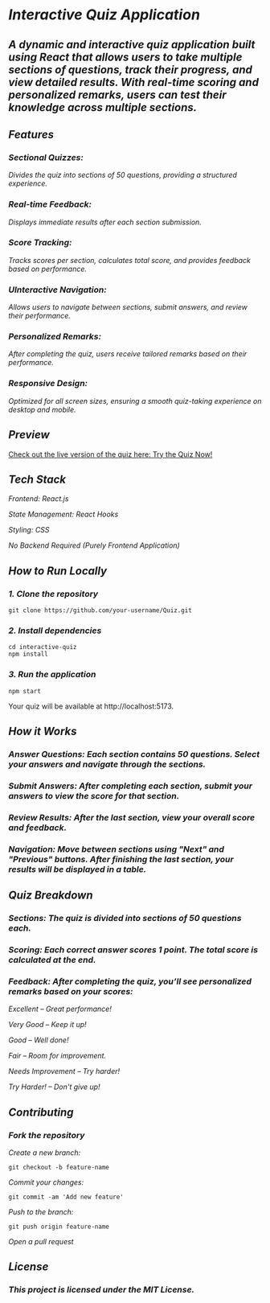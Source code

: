 # *Interactive Quiz Application*
## *A dynamic and interactive quiz application built using React that allows users to take multiple sections of questions, track their progress, and view detailed results. With real-time scoring and personalized remarks, users can test their knowledge across multiple sections.*

## *Features*
### *Sectional Quizzes:*
*Divides the quiz into sections of 50 questions, providing a structured experience.*

### *Real-time Feedback:* 
*Displays immediate results after each section submission.*

### *Score Tracking:*
*Tracks scores per section, calculates total score, and provides feedback based on performance.*

### *UInteractive Navigation:*
*Allows users to navigate between sections, submit answers, and review their performance.*

### *Personalized Remarks:*
*After completing the quiz, users receive tailored remarks based on their performance.*

### *Responsive Design:*
*Optimized for all screen sizes, ensuring a smooth quiz-taking experience on desktop and mobile.*

## *Preview*
[Check out the live version of the quiz here: Try the Quiz Now!]()

## *Tech Stack*

*Frontend: React.js*

*State Management: React Hooks*

*Styling: CSS*

*No Backend Required (Purely Frontend Application)*

## *How to Run Locally*

### *1. Clone the repository*

```
git clone https://github.com/your-username/Quiz.git
```
### *2. Install dependencies*

```
cd interactive-quiz
npm install
```

### *3. Run the application*

```
npm start
```

Your quiz will be available at http://localhost:5173.

## *How it Works*

### *Answer Questions: Each section contains 50 questions. Select your answers and navigate through the sections.*

### *Submit Answers: After completing each section, submit your answers to view the score for that section.*

### *Review Results: After the last section, view your overall score and feedback.*

### *Navigation: Move between sections using "Next" and "Previous" buttons. After finishing the last section, your results will be displayed in a table.*

## *Quiz Breakdown*

### *Sections: The quiz is divided into sections of 50 questions each.*

### *Scoring: Each correct answer scores 1 point. The total score is calculated at the end.*

### *Feedback: After completing the quiz, you’ll see personalized remarks based on your scores:*

*Excellent – Great performance!*

*Very Good – Keep it up!*

*Good – Well done!*

*Fair – Room for improvement.*

*Needs Improvement – Try harder!*

*Try Harder! – Don't give up!*

## *Contributing*

### *Fork the repository*

*Create a new branch:*
```
git checkout -b feature-name
```

*Commit your changes:*
```
git commit -am 'Add new feature'
```

*Push to the branch:*
```
git push origin feature-name
```

*Open a pull request*

## *License*

### *This project is licensed under the MIT License.*


